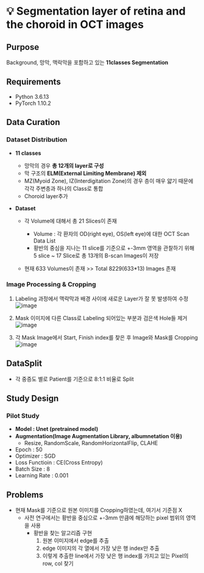 # 💡 Segmentation layer of retina and the choroid in OCT images

## __Purpose__   
Background, 망막, 맥락막을 포함하고 있는 __11classes Segmentation__

## Requirements
- Python 3.6.13
- PyTorch 1.10.2

## Data Curation

  ### Dataset Distribution
  
  - __11 classes__   
     - 망막의 경우 __총 12개의 layer로 구성__ 
     - 막 구조의 __ELM(External Limiting Membrane) 제외__   
     - MZ(Myoid Zone), IZ(Interdigitation Zone)의 경우 층이 매우 얇기 때문에 각각 주변층과 하나의 Class로 통합   
     - Choroid layer추가   
  
  - __Dataset__  
     
     - 각 Volume에 대해서 총 21 Slices이 존재
          - Volume : 각 환자의 OD(right eye), OS(left eye)에 대한 OCT Scan Data List 
          - 황반의 중심을 지나는 11 slice를 기준으로 +-3mm 영역을 관찰하기 위해 5 slice ~ 17 Slice로 총 13개의 B-scan Images이 저장
     
     - 현재 633 Volumes이 존재 >> Total 8229(633*13) Images 존재

  ### __Image Processing & Cropping__
  
  1. Labeling 과정에서 맥락막과 배경 사이에 새로운 Layer가 잘 못 발생하여 수정
     ![image](https://user-images.githubusercontent.com/97836929/206370158-cc26dd5a-b946-41e8-b87e-029d1a078917.png)
  
  2. Mask 이미지에 다른 Class로 Labeling 되어있는 부분과 검은색 Hole들 제거
  ![image](https://user-images.githubusercontent.com/97836929/206370652-0e22e9c2-fe63-4655-b476-2f8438bbe392.png)
  
  3. 각 Mask Image에서 Start, Finish index를 찾은 후 Image와 Mask를 Cropping
  ![image](https://user-images.githubusercontent.com/97836929/206371145-ef51673f-64ad-4c84-b65e-8ab946d527d5.png)

## __DataSplit__
- 각 중증도 별로 Patient를 기준으로 8:1:1 비율로 Split

## __Study Design__

  ### __Pilot Study__
  - __Model : Unet (pretrained model)__
  - __Augmentation(Image Augmentation Library, albumnetation 이용)__
     - Resize, RandomScale, RandomHorizontalFlip, CLAHE
  - Epoch : 50
  - Optimizer : SGD
  - Loss Functioin : CE(Cross Entropy)
  - Batch Size : 8
  - Learning Rate : 0.001
  
## __Problems__  
- 현재 Mask를 기준으로 원본 이미지를 Cropping하였는데, 여기서 기준점 X
   - 사전 연구에서는 황반을 중심으로 +-3mm 만큼에 해당하는 pixel 범위의 영역을 사용    
      - 황반을 찾는 알고리즘 구현    
        1. 원본 이미지에서 edge를 추출
        2. edge 이미지의 각 열에서 가장 낮은 행 index만 추출
        3. 이렇게 추출한 line에서 가장 낮은 행 index를 가지고 있는 Pixel의 row, col 찾기
        
